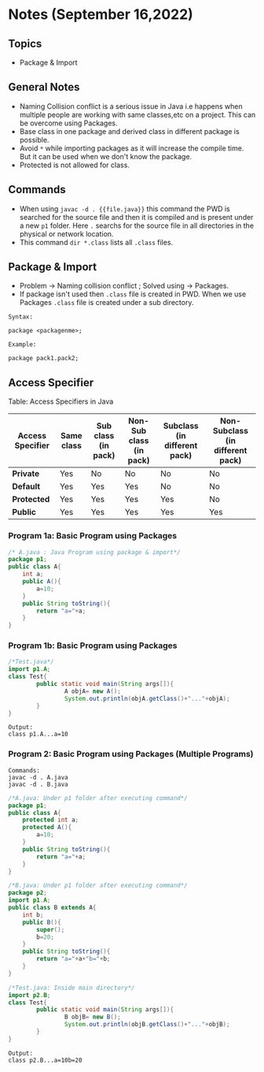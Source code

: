 # Notes (September 16,2022)

## Topics

- Package & Import

## General Notes

- Naming Collision conflict is a serious issue in Java i.e happens when multiple people are working with same classes,etc on a project. This can be overcome using Packages.
- Base class in one package and derived class in different package is possible.
- Avoid `*` while importing packages as it will increase the compile time. But it can be used when we don't know the package.
- Protected is not allowed for class.

## Commands

- When using `javac -d . {{file.java}}` this command the PWD is searched for the source file and then it is compiled and is present under a new `p1` folder. Here `.` searchs for the source file in all directories in the physical or network location.
- This command `dir *.class` lists all `.class` files.

## Package & Import

- Problem -> Naming collision conflict ; Solved using -> Packages.
- If package isn't used then `.class` file is created in PWD. When we use Packages `.class` file is created under a sub directory.

```text
Syntax:

package <packagenme>;

Example:

package pack1.pack2;
```

## Access Specifier

Table: Access Specifiers in Java

| Access Specifier | Same class | Sub class (in pack) | Non-Sub class (in pack) | Subclass  (in different pack) | Non-Subclass (in different pack) |
|------------------|------------|--------------------|-------------------------|-------------------------------|---------------------------------|
| **Private**          | Yes        | No                 | No                      | No                            | No                              |
| **Default**          | Yes        | Yes                | Yes                     | No                            | No                              |
| **Protected**        | Yes        | Yes                | Yes                     | Yes                           | No                              |
| **Public**           | Yes        | Yes                | Yes                     | Yes                           | Yes                             |

### Program 1a: Basic Program using Packages

```java
/* A.java : Java Program using package & import*/
package p1;
public class A{
    int a;
    public A(){
        a=10;
    }
    public String toString(){
        return "a="+a;
    }
}
```

### Program 1b: Basic Program using Packages

```java
/*Test.java*/
import p1.A;
class Test{
        public static void main(String args[]){
                A objA= new A();
                System.out.println(objA.getClass()+"..."+objA);
        }
}
```

```text
Output:
class p1.A...a=10
```

### Program 2: Basic Program using Packages (Multiple Programs)

```text
Commands:
javac -d . A.java 
javac -d . B.java 
```

```java
/*A.java: Under p1 folder after executing command*/
package p1;
public class A{
    protected int a;
    protected A(){
        a=10;
    }
    public String toString(){
        return "a="+a;
    }
}
```

```java
/*B.java: Under p1 folder after executing command*/
package p2;
import p1.A;
public class B extends A{
    int b;
    public B(){
        super();
        b=20;
    }
    public String toString(){
        return "a="+a+"b="+b;
    }
}
```

```java
/*Test.java: Inside main directory*/
import p2.B;
class Test{
        public static void main(String args[]){
                B objB= new B();
                System.out.println(objB.getClass()+"..."+objB);
        }
}
```

```text
Output:
class p2.B...a=10b=20
```

